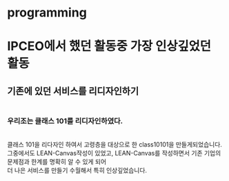 # programming
# IPCEO에서 했던 활동중 가장 인상깊었던 활동

## 기존에 있던 서비스를 리디자인하기
### <br/> 우리조는 클래스 101를 리디자인하였다.

<br/>
클래스 101을 리다자인 하여서 고령층을 대상으로 한
class10101을 만들게되었습니다. 
<br/>그중에서도 LEAN-Canvas작성이 있었고,
LEAN-Canvas를 작성하면서 기존 기업의 문제점과 한계를 명확히 알 수 있게 되어<br/>
더 나은 서비스를 만들기 수월해서 특히 인상깊었습니다.
